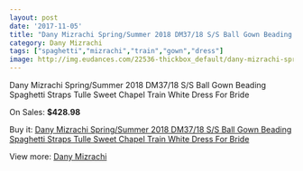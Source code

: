 ```yaml
---
layout: post
date: '2017-11-05'
title: "Dany Mizrachi Spring/Summer 2018 DM37/18 S/S Ball Gown Beading Spaghetti Straps Tulle Sweet Chapel Train White Dress For Bride"
category: Dany Mizrachi
tags: ["spaghetti","mizrachi","train","gown","dress"]
image: http://img.eudances.com/22536-thickbox_default/dany-mizrachi-spring-summer-2018-dm37-18-s-s-ball-gown-beading-spaghetti-straps-tulle-sweet-chapel-train-white-dress-for-bride.jpg
---
```

Dany Mizrachi Spring/Summer 2018 DM37/18 S/S Ball Gown Beading Spaghetti Straps Tulle Sweet Chapel Train White Dress For Bride

On Sales: **$428.98**
<a href="https://www.eudances.com/en/dany-mizrachi/7209-dany-mizrachi-spring-summer-2018-dm37-18-s-s-ball-gown-beading-spaghetti-straps-tulle-sweet-chapel-train-white-dress-for-bride.html"><amp-img layout="responsive" width="600" height="600" src="//img.eudances.com/22536-thickbox_default/dany-mizrachi-spring-summer-2018-dm37-18-s-s-ball-gown-beading-spaghetti-straps-tulle-sweet-chapel-train-white-dress-for-bride.jpg" alt="Dany Mizrachi Spring/Summer 2018 DM37/18 S/S Ball Gown Beading Spaghetti Straps Tulle Sweet Chapel Train White Dress For Bride 0" /></a>
<a href="https://www.eudances.com/en/dany-mizrachi/7209-dany-mizrachi-spring-summer-2018-dm37-18-s-s-ball-gown-beading-spaghetti-straps-tulle-sweet-chapel-train-white-dress-for-bride.html"><amp-img layout="responsive" width="600" height="600" src="//img.eudances.com/22539-thickbox_default/dany-mizrachi-spring-summer-2018-dm37-18-s-s-ball-gown-beading-spaghetti-straps-tulle-sweet-chapel-train-white-dress-for-bride.jpg" alt="Dany Mizrachi Spring/Summer 2018 DM37/18 S/S Ball Gown Beading Spaghetti Straps Tulle Sweet Chapel Train White Dress For Bride 1" /></a>
<a href="https://www.eudances.com/en/dany-mizrachi/7209-dany-mizrachi-spring-summer-2018-dm37-18-s-s-ball-gown-beading-spaghetti-straps-tulle-sweet-chapel-train-white-dress-for-bride.html"><amp-img layout="responsive" width="600" height="600" src="//img.eudances.com/22538-thickbox_default/dany-mizrachi-spring-summer-2018-dm37-18-s-s-ball-gown-beading-spaghetti-straps-tulle-sweet-chapel-train-white-dress-for-bride.jpg" alt="Dany Mizrachi Spring/Summer 2018 DM37/18 S/S Ball Gown Beading Spaghetti Straps Tulle Sweet Chapel Train White Dress For Bride 2" /></a>
<a href="https://www.eudances.com/en/dany-mizrachi/7209-dany-mizrachi-spring-summer-2018-dm37-18-s-s-ball-gown-beading-spaghetti-straps-tulle-sweet-chapel-train-white-dress-for-bride.html"><amp-img layout="responsive" width="600" height="600" src="//img.eudances.com/22537-thickbox_default/dany-mizrachi-spring-summer-2018-dm37-18-s-s-ball-gown-beading-spaghetti-straps-tulle-sweet-chapel-train-white-dress-for-bride.jpg" alt="Dany Mizrachi Spring/Summer 2018 DM37/18 S/S Ball Gown Beading Spaghetti Straps Tulle Sweet Chapel Train White Dress For Bride 3" /></a>

Buy it: [Dany Mizrachi Spring/Summer 2018 DM37/18 S/S Ball Gown Beading Spaghetti Straps Tulle Sweet Chapel Train White Dress For Bride](https://www.eudances.com/en/dany-mizrachi/7209-dany-mizrachi-spring-summer-2018-dm37-18-s-s-ball-gown-beading-spaghetti-straps-tulle-sweet-chapel-train-white-dress-for-bride.html "Dany Mizrachi Spring/Summer 2018 DM37/18 S/S Ball Gown Beading Spaghetti Straps Tulle Sweet Chapel Train White Dress For Bride")

View more: [Dany Mizrachi](https://www.eudances.com/en/111-dany-mizrachi "Dany Mizrachi")